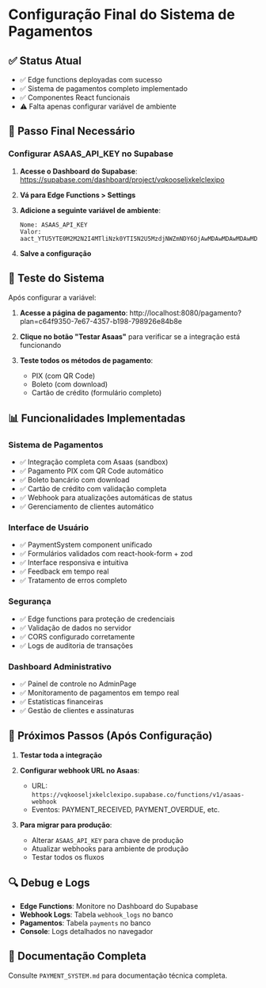 # Configuração Final do Sistema de Pagamentos

## ✅ Status Atual
- ✅ Edge functions deployadas com sucesso
- ✅ Sistema de pagamentos completo implementado  
- ✅ Componentes React funcionais
- ⚠️ Falta apenas configurar variável de ambiente

## 🔧 Passo Final Necessário

### Configurar ASAAS_API_KEY no Supabase

1. **Acesse o Dashboard do Supabase**: https://supabase.com/dashboard/project/vqkooseljxkelclexipo

2. **Vá para Edge Functions > Settings**

3. **Adicione a seguinte variável de ambiente**:
   ```
   Nome: ASAAS_API_KEY
   Valor: aact_YTU5YTE0M2M2N2I4MTliNzk0YTI5N2U5MzdjNWZmNDY6OjAwMDAwMDAwMDAwMDAwNTMzODE6OiRhYWNoXzNmNDEwNTgwLWFlYjQtNGJhNS1hZGQ1LTk5YjdkZjBlNGJkMA==
   ```

4. **Salve a configuração**

## 🧪 Teste do Sistema

Após configurar a variável:

1. **Acesse a página de pagamento**: http://localhost:8080/pagamento?plan=c64f9350-7e67-4357-b198-798926e84b8e

2. **Clique no botão "Testar Asaas"** para verificar se a integração está funcionando

3. **Teste todos os métodos de pagamento**:
   - PIX (com QR Code)
   - Boleto (com download)
   - Cartão de crédito (formulário completo)

## 📊 Funcionalidades Implementadas

### Sistema de Pagamentos
- ✅ Integração completa com Asaas (sandbox)
- ✅ Pagamento PIX com QR Code automático
- ✅ Boleto bancário com download
- ✅ Cartão de crédito com validação completa
- ✅ Webhook para atualizações automáticas de status
- ✅ Gerenciamento de clientes automático

### Interface de Usuário
- ✅ PaymentSystem component unificado
- ✅ Formulários validados com react-hook-form + zod  
- ✅ Interface responsiva e intuitiva
- ✅ Feedback em tempo real
- ✅ Tratamento de erros completo

### Segurança
- ✅ Edge functions para proteção de credenciais
- ✅ Validação de dados no servidor
- ✅ CORS configurado corretamente
- ✅ Logs de auditoria de transações

### Dashboard Administrativo
- ✅ Painel de controle no AdminPage
- ✅ Monitoramento de pagamentos em tempo real
- ✅ Estatísticas financeiras
- ✅ Gestão de clientes e assinaturas

## 🎯 Próximos Passos (Após Configuração)

1. **Testar toda a integração**
2. **Configurar webhook URL no Asaas**:
   - URL: `https://vqkooseljxkelclexipo.supabase.co/functions/v1/asaas-webhook`
   - Eventos: PAYMENT_RECEIVED, PAYMENT_OVERDUE, etc.

3. **Para migrar para produção**:
   - Alterar `ASAAS_API_KEY` para chave de produção
   - Atualizar webhooks para ambiente de produção
   - Testar todos os fluxos

## 🔍 Debug e Logs

- **Edge Functions**: Monitore no Dashboard do Supabase
- **Webhook Logs**: Tabela `webhook_logs` no banco
- **Pagamentos**: Tabela `payments` no banco
- **Console**: Logs detalhados no navegador

## 📝 Documentação Completa

Consulte `PAYMENT_SYSTEM.md` para documentação técnica completa.
